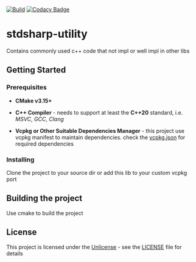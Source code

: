 [![Build](https://github.com/BlurringShadow/stdsharp-utility/actions/workflows/build.yml/badge.svg?branch=master)](https://github.com/BlurringShadow/stdsharp-utility/actions/workflows/build.yml)
[![Codacy Badge](https://app.codacy.com/project/badge/Grade/f08b08ddd5e146c69b39ac5001f06c6a)](https://www.codacy.com/gh/BlurringShadow/stdsharp-utility/dashboard?utm_source=github.com&amp;utm_medium=referral&amp;utm_content=BlurringShadow/stdsharp-utility&amp;utm_campaign=Badge_Grade)

# stdsharp-utility

Contains commonly used c++ code that not impl or well impl in other libs

## Getting Started

### Prerequisites

* **CMake v3.15+**

* **C++ Compiler** - needs to support at least the **C++20** standard, i.e. *MSVC*, *GCC*, *Clang*

* **Vcpkg or Other Suitable Dependencies Manager** - this project use vcpkg manifest to maintain dependencies. check the
  [vcpkg.json](https://github.com/BlurringShadow/stdsharp-utility/blob/master/vcpkg.json) for required dependencies

### Installing

Clone the project to your source dir or add this lib to your custom vcpkg port

## Building the project

Use cmake to build the project

## License

This project is licensed under the [Unlicense](https://unlicense.org/) - see the
[LICENSE](LICENSE) file for details
